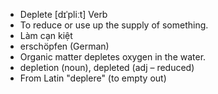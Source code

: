 - Deplete	[dɪˈpliːt]	Verb	
- To reduce or use up the supply of something.
- Làm cạn kiệt
- erschöpfen (German)
- Organic matter depletes oxygen in the water.
- depletion (noun), depleted (adj – reduced)
- From Latin "deplere" (to empty out)